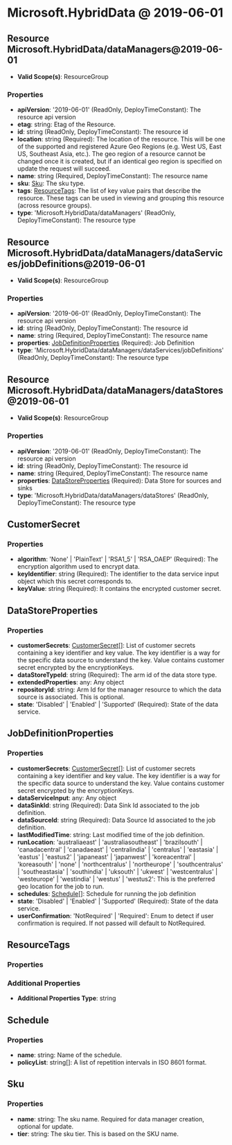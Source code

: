 # Microsoft.HybridData @ 2019-06-01

## Resource Microsoft.HybridData/dataManagers@2019-06-01
* **Valid Scope(s)**: ResourceGroup
### Properties
* **apiVersion**: '2019-06-01' (ReadOnly, DeployTimeConstant): The resource api version
* **etag**: string: Etag of the Resource.
* **id**: string (ReadOnly, DeployTimeConstant): The resource id
* **location**: string (Required): The location of the resource. This will be one of the supported and registered Azure Geo Regions (e.g. West US, East
US, Southeast Asia, etc.). The geo region of a resource cannot be changed once it is created, but if an identical geo
region is specified on update the request will succeed.
* **name**: string (Required, DeployTimeConstant): The resource name
* **sku**: [Sku](#sku): The sku type.
* **tags**: [ResourceTags](#resourcetags): The list of key value pairs that describe the resource. These tags can be used in viewing and grouping this resource
(across resource groups).
* **type**: 'Microsoft.HybridData/dataManagers' (ReadOnly, DeployTimeConstant): The resource type

## Resource Microsoft.HybridData/dataManagers/dataServices/jobDefinitions@2019-06-01
* **Valid Scope(s)**: ResourceGroup
### Properties
* **apiVersion**: '2019-06-01' (ReadOnly, DeployTimeConstant): The resource api version
* **id**: string (ReadOnly, DeployTimeConstant): The resource id
* **name**: string (Required, DeployTimeConstant): The resource name
* **properties**: [JobDefinitionProperties](#jobdefinitionproperties) (Required): Job Definition
* **type**: 'Microsoft.HybridData/dataManagers/dataServices/jobDefinitions' (ReadOnly, DeployTimeConstant): The resource type

## Resource Microsoft.HybridData/dataManagers/dataStores@2019-06-01
* **Valid Scope(s)**: ResourceGroup
### Properties
* **apiVersion**: '2019-06-01' (ReadOnly, DeployTimeConstant): The resource api version
* **id**: string (ReadOnly, DeployTimeConstant): The resource id
* **name**: string (Required, DeployTimeConstant): The resource name
* **properties**: [DataStoreProperties](#datastoreproperties) (Required): Data Store for sources and sinks
* **type**: 'Microsoft.HybridData/dataManagers/dataStores' (ReadOnly, DeployTimeConstant): The resource type

## CustomerSecret
### Properties
* **algorithm**: 'None' | 'PlainText' | 'RSA1_5' | 'RSA_OAEP' (Required): The encryption algorithm used to encrypt data.
* **keyIdentifier**: string (Required): The identifier to the data service input object which this secret corresponds to.
* **keyValue**: string (Required): It contains the encrypted customer secret.

## DataStoreProperties
### Properties
* **customerSecrets**: [CustomerSecret](#customersecret)[]: List of customer secrets containing a key identifier and key value. The key identifier is a way for the specific data source to understand the key. Value contains customer secret encrypted by the encryptionKeys.
* **dataStoreTypeId**: string (Required): The arm id of the data store type.
* **extendedProperties**: any: Any object
* **repositoryId**: string: Arm Id for the manager resource to which the data source is associated. This is optional.
* **state**: 'Disabled' | 'Enabled' | 'Supported' (Required): State of the data service.

## JobDefinitionProperties
### Properties
* **customerSecrets**: [CustomerSecret](#customersecret)[]: List of customer secrets containing a key identifier and key value. The key identifier is a way for the specific data source to understand the key. Value contains customer secret encrypted by the encryptionKeys.
* **dataServiceInput**: any: Any object
* **dataSinkId**: string (Required): Data Sink Id associated to the job definition.
* **dataSourceId**: string (Required): Data Source Id associated to the job definition.
* **lastModifiedTime**: string: Last modified time of the job definition.
* **runLocation**: 'australiaeast' | 'australiasoutheast' | 'brazilsouth' | 'canadacentral' | 'canadaeast' | 'centralindia' | 'centralus' | 'eastasia' | 'eastus' | 'eastus2' | 'japaneast' | 'japanwest' | 'koreacentral' | 'koreasouth' | 'none' | 'northcentralus' | 'northeurope' | 'southcentralus' | 'southeastasia' | 'southindia' | 'uksouth' | 'ukwest' | 'westcentralus' | 'westeurope' | 'westindia' | 'westus' | 'westus2': This is the preferred geo location for the job to run.
* **schedules**: [Schedule](#schedule)[]: Schedule for running the job definition
* **state**: 'Disabled' | 'Enabled' | 'Supported' (Required): State of the data service.
* **userConfirmation**: 'NotRequired' | 'Required': Enum to detect if user confirmation is required. If not passed will default to NotRequired.

## ResourceTags
### Properties
### Additional Properties
* **Additional Properties Type**: string

## Schedule
### Properties
* **name**: string: Name of the schedule.
* **policyList**: string[]: A list of repetition intervals in ISO 8601 format.

## Sku
### Properties
* **name**: string: The sku name. Required for data manager creation, optional for update.
* **tier**: string: The sku tier. This is based on the SKU name.

